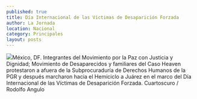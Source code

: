 ```yaml
---
published: true
title: Día Internacional de las Víctimas de Desaparición Forzada
author: La Jornada
location: Nacional
category: Principales
layout: posts
---
```


![](http://i.imgur.com/1weO6f3m.jpg)México, DF. Integrantes del Movimiento por la Paz con Justicia y Dignidad; Movimiento de Desaparecidos y familiares del Caso Heaven protestaron a afuera de la Subprocuraduría de Derechos Humanos de la PGR y después marcharon hacia el Hemiciclo a Juárez en el marco del Día Internacional de las Víctimas de Desaparición Forzada. Cuartoscuro / Rodolfo Angulo

